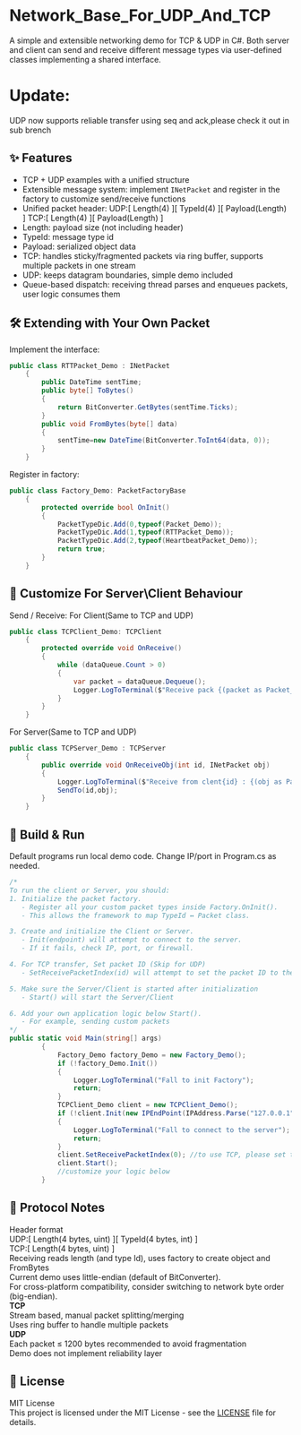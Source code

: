 # Network_Base_For_UDP_And_TCP
A simple and extensible networking demo for TCP & UDP in C#. Both server and client can send and receive different message types via user-defined classes implementing a shared interface.
# Update:
UDP now supports reliable transfer using seq and ack,please check it out in sub brench  
## ✨ Features
- TCP + UDP examples with a unified structure
- Extensible message system: implement `INetPacket` and register in the factory to customize send/receive functions
- Unified packet header:
  UDP:[ Length(4) ][ TypeId(4) ][ Payload(Length) ]
  TCP:[ Length(4) ][ Payload(Length) ]
- Length: payload size (not including header)
- TypeId: message type id
- Payload: serialized object data
- TCP: handles sticky/fragmented packets via ring buffer, supports multiple packets in one stream
- UDP: keeps datagram boundaries, simple demo included
- Queue-based dispatch: receiving thread parses and enqueues packets, user logic consumes them

## 🛠️ Extending with Your Own Packet
Implement the interface:  
```csharp
public class RTTPacket_Demo : INetPacket  
    {
        public DateTime sentTime;  
        public byte[] ToBytes()  
        {  
            return BitConverter.GetBytes(sentTime.Ticks);  
        }  
        public void FromBytes(byte[] data)  
        {  
            sentTime=new DateTime(BitConverter.ToInt64(data, 0));  
        }  
    }
```
Register in factory:
```csharp
public class Factory_Demo: PacketFactoryBase
    {
        protected override bool OnInit()
        {
            PacketTypeDic.Add(0,typeof(Packet_Demo));
            PacketTypeDic.Add(1,typeof(RTTPacket_Demo));
            PacketTypeDic.Add(2,typeof(HeartbeatPacket_Demo));
            return true;
        }
    }
```
## 🚀 Customize For Server\Client Behaviour
Send / Receive:
For Client(Same to TCP and UDP)
```csharp
public class TCPClient_Demo: TCPClient
    {
        protected override void OnReceive()
        {
            while (dataQueue.Count > 0)
            {
                var packet = dataQueue.Dequeue();
                Logger.LogToTerminal($"Receive pack {(packet as Packet_Demo).x} {(packet as Packet_Demo).y}");
            }
        }
    }
```
For Server(Same to TCP and UDP)
```csharp
public class TCPServer_Demo : TCPServer
    {
        public override void OnReceiveObj(int id, INetPacket obj)
        {
            Logger.LogToTerminal($"Receive from clent{id} : {(obj as Packet_Demo).x} {(obj as Packet_Demo).y}");
            SendTo(id,obj);
        }
    }
```
## 🚀 Build & Run
Default programs run local demo code. Change IP/port in Program.cs as needed.  
```csharp
/*
To run the client or Server, you should:
1. Initialize the packet factory.
   - Register all your custom packet types inside Factory.OnInit().
   - This allows the framework to map TypeId ↔ Packet class.

3. Create and initialize the Client or Server.
   - Init(endpoint) will attempt to connect to the server.
   - If it fails, check IP, port, or firewall.

4. For TCP transfer, Set packet ID (Skip for UDP)
   - SetReceivePacketIndex(id) will attempt to set the packet ID to the Server/Client

5. Make sure the Server/Client is started after initialization
   - Start() will start the Server/Client

6. Add your own application logic below Start().
   - For example, sending custom packets
*/
public static void Main(string[] args)
        {
            Factory_Demo factory_Demo = new Factory_Demo();
            if (!factory_Demo.Init())
            {
                Logger.LogToTerminal("Fall to init Factory");
                return;
            }
            TCPClient_Demo client = new TCPClient_Demo();
            if (!client.Init(new IPEndPoint(IPAddress.Parse("127.0.0.1"), 9888)))
            {
                Logger.LogToTerminal("Fall to connect to the server");
                return;
            }
            client.SetReceivePacketIndex(0); //to use TCP, please set the packet index(refer to the factory)
            client.Start();
            //customize your logic below
        }
```

## 📡 Protocol Notes  
Header format  
UDP:[ Length(4 bytes, uint) ][ TypeId(4 bytes, int) ]  
TCP:[ Length(4 bytes, uint) ]  
Receiving reads length (and type Id), uses factory to create object and FromBytes  
Current demo uses little-endian (default of BitConverter).  
For cross-platform compatibility, consider switching to network byte order (big-endian).  
**TCP**  
Stream based, manual packet splitting/merging  
Uses ring buffer to handle multiple packets  
**UDP**  
Each packet ≤ 1200 bytes recommended to avoid fragmentation  
Demo does not implement reliability layer

## 📜 License
MIT License  
This project is licensed under the MIT License - see the [LICENSE](LICENSE) file for details.
